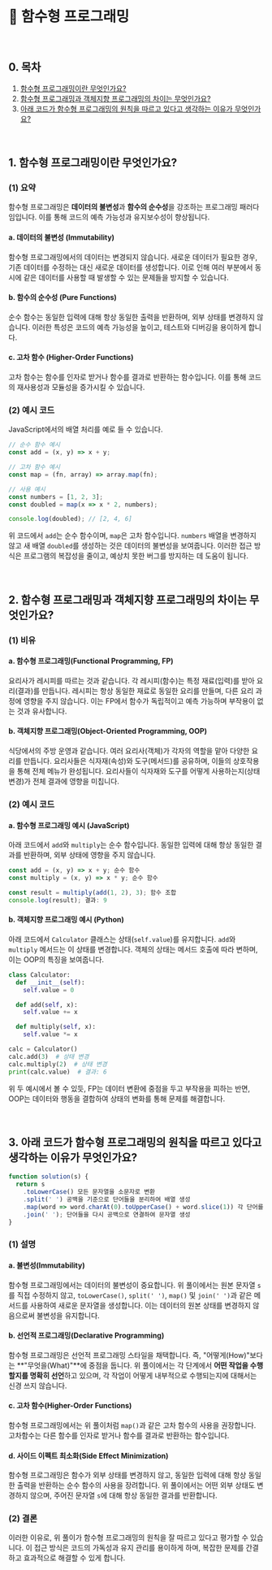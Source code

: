# 📕 함수형 프로그래밍

<br/>

## 0. 목차

1. [함수형 프로그래밍이란 무엇인가요?](#1-함수형-프로그래밍이란-무엇인가요)
2. [함수형 프로그래밍과 객체지향 프로그래밍의 차이는 무엇인가요?](#2-함수형-프로그래밍과-객체지향-프로그래밍의-차이는-무엇인가요)
3. [아래 코드가 함수형 프로그래밍의 원칙을 따르고 있다고 생각하는 이유가 무엇인가요?](#3-아래-코드가-함수형-프로그래밍의-원칙을-따르고-있다고-생각하는-이유가-무엇인가요)

<br/>

## 1. 함수형 프로그래밍이란 무엇인가요?

### (1) 요약

함수형 프로그래밍은 **데이터의 불변성**과 **함수의 순수성**을 강조하는 프로그래밍 패러다임입니다. 이를 통해 코드의 예측 가능성과 유지보수성이 향상됩니다.

#### a. 데이터의 불변성 (Immutability)

함수형 프로그래밍에서의 데이터는 변경되지 않습니다. 새로운 데이터가 필요한 경우, 기존 데이터를 수정하는 대신 새로운 데이터를 생성합니다. 이로 인해 여러 부분에서 동시에 같은 데이터를 사용할 때 발생할 수 있는 문제들을 방지할 수 있습니다.

#### b. 함수의 순수성 (Pure Functions)

순수 함수는 동일한 입력에 대해 항상 동일한 출력을 반환하며, 외부 상태를 변경하지 않습니다. 이러한 특성은 코드의 예측 가능성을 높이고, 테스트와 디버깅을 용이하게 합니다.

#### c. 고차 함수 (Higher-Order Functions)

고차 함수는 함수를 인자로 받거나 함수를 결과로 반환하는 함수입니다. 이를 통해 코드의 재사용성과 모듈성을 증가시킬 수 있습니다.

### (2) 예시 코드

JavaScript에서의 배열 처리를 예로 들 수 있습니다.

```javascript
// 순수 함수 예시
const add = (x, y) => x + y;

// 고차 함수 예시
const map = (fn, array) => array.map(fn);

// 사용 예시
const numbers = [1, 2, 3];
const doubled = map(x => x * 2, numbers);

console.log(doubled); // [2, 4, 6]
```

위 코드에서 `add`는 순수 함수이며, `map`은 고차 함수입니다. `numbers` 배열을 변경하지 않고 새 배열 `doubled`를 생성하는 것은 데이터의 불변성을 보여줍니다. 이러한 접근 방식은 프로그램의 복잡성을 줄이고, 예상치 못한 버그를 방지하는 데 도움이 됩니다.

<br/>

## 2. 함수형 프로그래밍과 객체지향 프로그래밍의 차이는 무엇인가요?

### (1) 비유

#### a. 함수형 프로그래밍(Functional Programming, FP)

요리사가 레시피를 따르는 것과 같습니다. 각 레시피(함수)는 특정 재료(입력)를 받아 요리(결과)를 만듭니다. 레시피는 항상 동일한 재료로 동일한 요리를 만들며, 다른 요리 과정에 영향을 주지 않습니다. 이는 FP에서 함수가 독립적이고 예측 가능하며 부작용이 없는 것과 유사합니다.

#### b. 객체지향 프로그래밍(Object-Oriented Programming, OOP)

식당에서의 주방 운영과 같습니다. 여러 요리사(객체)가 각자의 역할을 맡아 다양한 요리를 만듭니다. 요리사들은 식자재(속성)와 도구(메서드)를 공유하며, 이들의 상호작용을 통해 전체 메뉴가 완성됩니다. 요리사들이 식자재와 도구를 어떻게 사용하는지(상태 변경)가 전체 결과에 영향을 미칩니다.

### (2) 예시 코드

#### a. 함수형 프로그래밍 예시 (JavaScript)

아래 코드에서 `add`와 `multiply`는 순수 함수입니다. 동일한 입력에 대해 항상 동일한 결과를 반환하며, 외부 상태에 영향을 주지 않습니다.

```javascript
const add = (x, y) => x + y; 순수 함수
const multiply = (x, y) => x * y; 순수 함수

const result = multiply(add(1, 2), 3); 함수 조합
console.log(result); 결과: 9
```

#### b. 객체지향 프로그래밍 예시 (Python)

아래 코드에서 `Calculator` 클래스는 상태(`self.value`)를 유지합니다. `add`와 `multiply` 메서드는 이 상태를 변경합니다. 객체의 상태는 메서드 호출에 따라 변하며, 이는 OOP의 특징을 보여줍니다.

```python
class Calculator:
  def __init__(self):
    self.value = 0

  def add(self, x):
    self.value += x

  def multiply(self, x):
    self.value *= x

calc = Calculator()
calc.add(3)  # 상태 변경
calc.multiply(2)  # 상태 변경
print(calc.value)  # 결과: 6
```

위 두 예시에서 볼 수 있듯, FP는 데이터 변환에 중점을 두고 부작용을 피하는 반면, OOP는 데이터와 행동을 결합하여 상태의 변화를 통해 문제를 해결합니다.

<br/>

## 3. 아래 코드가 함수형 프로그래밍의 원칙을 따르고 있다고 생각하는 이유가 무엇인가요?

```javascript
function solution(s) {
  return s
    .toLowerCase() 모든 문자열을 소문자로 변환
    .split(' ') 공백을 기준으로 단어들을 분리하여 배열 생성
    .map(word => word.charAt(0).toUpperCase() + word.slice(1)) 각 단어를 JadenCase로 변환
    .join(' '); 단어들을 다시 공백으로 연결하여 문자열 생성
}
```

### (1) 설명

#### a. 불변성(Immutability)

함수형 프로그래밍에서는 데이터의 불변성이 중요합니다. 위 풀이에서는 원본 문자열 `s`를 직접 수정하지 않고, `toLowerCase()`, `split(' ')`, `map()` 및 `join(' ')`과 같은 메서드를 사용하여 새로운 문자열을 생성합니다. 이는 데이터의 원본 상태를 변경하지 않음으로써 불변성을 유지합니다.

#### b. 선언적 프로그래밍(Declarative Programming)

함수형 프로그래밍은 선언적 프로그래밍 스타일을 채택합니다. 즉, "어떻게(How)"보다는 **"무엇을(What)"**에 중점을 둡니다. 위 풀이에서는 각 단계에서 **어떤 작업을 수행할지를 명확히 선언**하고 있으며, 각 작업이 어떻게 내부적으로 수행되는지에 대해서는 신경 쓰지 않습니다.

#### c. 고차 함수(Higher-Order Functions)

함수형 프로그래밍에서는 위 풀이처럼 `map()`과 같은 고차 함수의 사용을 권장합니다. 고차함수는 다른 함수를 인자로 받거나 함수를 결과로 반환하는 함수입니다.

#### d. 사이드 이펙트 최소화(Side Effect Minimization)

함수형 프로그래밍은 함수가 외부 상태를 변경하지 않고, 동일한 입력에 대해 항상 동일한 출력을 반환하는 순수 함수의 사용을 장려합니다. 위 풀이에서는 어떤 외부 상태도 변경하지 않으며, 주어진 문자열 `s`에 대해 항상 동일한 결과를 반환합니다.

### (2) 결론

이러한 이유로, 위 풀이가 함수형 프로그래밍의 원칙을 잘 따르고 있다고 평가할 수 있습니다. 이 접근 방식은 코드의 가독성과 유지 관리를 용이하게 하며, 복잡한 문제를 간결하고 효과적으로 해결할 수 있게 합니다.

